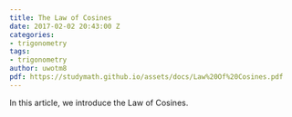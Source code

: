 ```yaml
---
title: The Law of Cosines
date: 2017-02-02 20:43:00 Z
categories:
- trigonometry
tags:
- trigonometry
author: uwotm8
pdf: https://studymath.github.io/assets/docs/Law%20Of%20Cosines.pdf
---
```


In this article, we introduce the Law of Cosines.